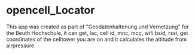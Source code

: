 # opencell_Locator
This app was created as part of "Geodatenhaltenung und Vernetzung" for the Beuth Hochschule,
it can get, lac, cell id, mnc, mcc, wifi bsid, rssi, get coordinates of the celltower you are on and
it calculates the altitude from airpressure.
